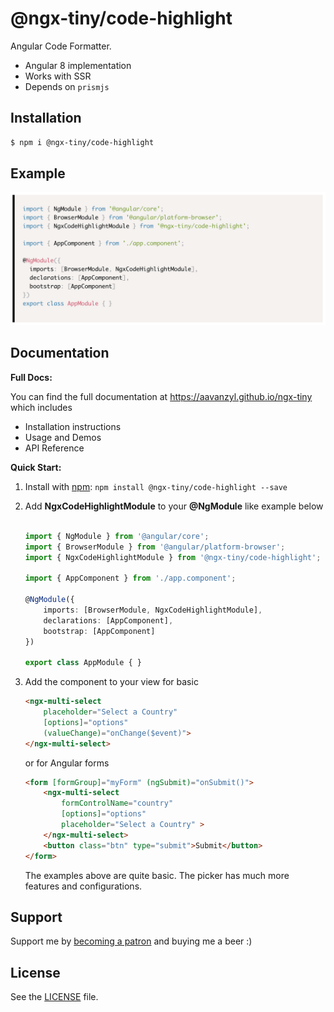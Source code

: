 # @ngx-tiny/code-highlight

Angular Code Formatter.

* Angular 8 implementation
* Works with SSR
* Depends on `prismjs`

## Installation

```sh
$ npm i @ngx-tiny/code-highlight
```


## Example

![Drag Racing](../assets/ngx-code-highlight.png)

## Documentation

__Full Docs:__

You can find the full documentation at https://aavanzyl.github.io/ngx-tiny which includes
* Installation instructions
* Usage and Demos
* API Reference

__Quick Start:__

1. Install with [npm](https://www.npmjs.com): `npm install @ngx-tiny/code-highlight --save`

2. Add __NgxCodeHighlightModule__ to your __@NgModule__ like example below
    ```typescript

    import { NgModule } from '@angular/core';
    import { BrowserModule } from '@angular/platform-browser';
    import { NgxCodeHighlightModule } from '@ngx-tiny/code-highlight';

    import { AppComponent } from './app.component';

    @NgModule({
        imports: [BrowserModule, NgxCodeHighlightModule],
        declarations: [AppComponent],
        bootstrap: [AppComponent]
    })

    export class AppModule { }

    ```
 4. Add the component to your view for basic
    ```html
    <ngx-multi-select 
        placeholder="Select a Country" 
        [options]="options" 
        (valueChange)="onChange($event)">
    </ngx-multi-select>
    ```
    or for Angular forms
    ```html 
    <form [formGroup]="myForm" (ngSubmit)="onSubmit()">
        <ngx-multi-select 
            formControlName="country" 
            [options]="options" 
            placeholder="Select a Country" >
        </ngx-multi-select>
        <button class="btn" type="submit">Submit</button>
    </form>
    ```
    The examples above are quite basic. The picker has much more features and configurations. 
    


## Support

Support me by [becoming a patron](https://www.patreon.com/bePatron?u=27640996) and buying me a beer :) 

## License
See the [LICENSE][license] file.


[license]: /LICENSE
[contributing]: /CONTRIBUTING.md
[docs]: /DOCUMENTATION.md 